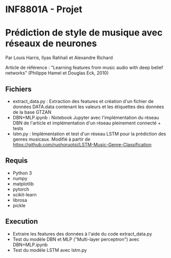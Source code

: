 # INF8801A - Projet
# Prédiction de style de musique avec réseaux de neurones
Par Louis Harris, Ilyas Rahhali et Alexandre Richard

Article de référence : "Learning features from music audio with deep belief networks" (Philippe Hamel et Douglas Eck, 2010)

## Fichiers
- extract_data.py 	: Extraction des features et création d'un fichier de données DATA.data contenant les valeurs et les étiquettes des données de la base GTZAN
- DBN+MLP.ipynb 	: Notebook Jupyter avec l'implémentation du réseau DBN de l'article et implémentation d'un réseau pleinement connecté + tests
- lstm.py 			: Implémentation et test d'un réseau LSTM pour la prédiction des genres musicaux. Modifié à partir de https://github.com/ruohoruotsi/LSTM-Music-Genre-Classification

## Requis
- Python 3
- numpy
- matplotlib
- pytorch
- scikit-learn
- librosa
- pickle

## Execution
- Extraire les features des données à l'aide du code extract_data.py
- Test du modèle DBN et MLP ("Multi-layer perceptron") avec DBN+MLP.ipynb
- Test du modèle LSTM avec lstm.py
